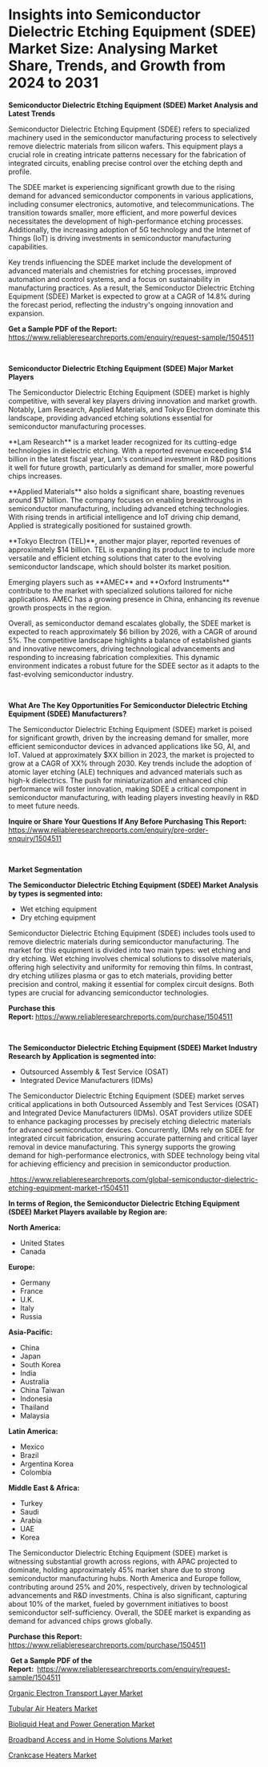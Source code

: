 <p><h1>Insights into Semiconductor Dielectric Etching Equipment (SDEE) Market Size: Analysing Market Share, Trends, and Growth from 2024 to 2031</h1></p><p><strong>Semiconductor Dielectric Etching Equipment (SDEE) Market Analysis and Latest Trends</strong></p>
<p><p>Semiconductor Dielectric Etching Equipment (SDEE) refers to specialized machinery used in the semiconductor manufacturing process to selectively remove dielectric materials from silicon wafers. This equipment plays a crucial role in creating intricate patterns necessary for the fabrication of integrated circuits, enabling precise control over the etching depth and profile. </p><p>The SDEE market is experiencing significant growth due to the rising demand for advanced semiconductor components in various applications, including consumer electronics, automotive, and telecommunications. The transition towards smaller, more efficient, and more powerful devices necessitates the development of high-performance etching processes. Additionally, the increasing adoption of 5G technology and the Internet of Things (IoT) is driving investments in semiconductor manufacturing capabilities.</p><p>Key trends influencing the SDEE market include the development of advanced materials and chemistries for etching processes, improved automation and control systems, and a focus on sustainability in manufacturing practices. As a result, the Semiconductor Dielectric Etching Equipment (SDEE) Market is expected to grow at a CAGR of 14.8% during the forecast period, reflecting the industry's ongoing innovation and expansion.</p></p>
<p><strong>Get a Sample PDF of the Report:&nbsp;</strong> <a href="https://www.reliableresearchreports.com/enquiry/request-sample/1504511?utm_campaign=1333&utm_medium=2&utm_source=Github&utm_content=ia&utm_term=03102024&utm_id=semiconductor-dielectric-etching-equipment-sdee">https://www.reliableresearchreports.com/enquiry/request-sample/1504511</a></p>
<p>&nbsp;</p>
<p><strong>Semiconductor Dielectric Etching Equipment (SDEE) Major Market Players</strong></p>
<p><p>The Semiconductor Dielectric Etching Equipment (SDEE) market is highly competitive, with several key players driving innovation and market growth. Notably, Lam Research, Applied Materials, and Tokyo Electron dominate this landscape, providing advanced etching solutions essential for semiconductor manufacturing processes.</p><p>**Lam Research** is a market leader recognized for its cutting-edge technologies in dielectric etching. With a reported revenue exceeding $14 billion in the latest fiscal year, Lam's continued investment in R&D positions it well for future growth, particularly as demand for smaller, more powerful chips increases.</p><p>**Applied Materials** also holds a significant share, boasting revenues around $17 billion. The company focuses on enabling breakthroughs in semiconductor manufacturing, including advanced etching technologies. With rising trends in artificial intelligence and IoT driving chip demand, Applied is strategically positioned for sustained growth.</p><p>**Tokyo Electron (TEL)**, another major player, reported revenues of approximately $14 billion. TEL is expanding its product line to include more versatile and efficient etching solutions that cater to the evolving semiconductor landscape, which should bolster its market position.</p><p>Emerging players such as **AMEC** and **Oxford Instruments** contribute to the market with specialized solutions tailored for niche applications. AMEC has a growing presence in China, enhancing its revenue growth prospects in the region.</p><p>Overall, as semiconductor demand escalates globally, the SDEE market is expected to reach approximately $6 billion by 2026, with a CAGR of around 5%. The competitive landscape highlights a balance of established giants and innovative newcomers, driving technological advancements and responding to increasing fabrication complexities. This dynamic environment indicates a robust future for the SDEE sector as it adapts to the fast-evolving semiconductor industry.</p></p>
<p>&nbsp;</p>
<p><strong>What Are The Key Opportunities For Semiconductor Dielectric Etching Equipment (SDEE) Manufacturers?</strong></p>
<p><p>The Semiconductor Dielectric Etching Equipment (SDEE) market is poised for significant growth, driven by the increasing demand for smaller, more efficient semiconductor devices in advanced applications like 5G, AI, and IoT. Valued at approximately $XX billion in 2023, the market is projected to grow at a CAGR of XX% through 2030. Key trends include the adoption of atomic layer etching (ALE) techniques and advanced materials such as high-k dielectrics. The push for miniaturization and enhanced chip performance will foster innovation, making SDEE a critical component in semiconductor manufacturing, with leading players investing heavily in R&D to meet future needs.</p></p>
<p><strong>Inquire or Share Your Questions If Any Before Purchasing This Report:</strong> <a href="https://www.reliableresearchreports.com/enquiry/pre-order-enquiry/1504511?utm_campaign=1333&utm_medium=2&utm_source=Github&utm_content=ia&utm_term=03102024&utm_id=semiconductor-dielectric-etching-equipment-sdee">https://www.reliableresearchreports.com/enquiry/pre-order-enquiry/1504511</a></p>
<p>&nbsp;</p>
<p><strong>Market Segmentation</strong></p>
<p><strong>The Semiconductor Dielectric Etching Equipment (SDEE) Market Analysis by types is segmented into:</strong></p>
<p><ul><li>Wet etching equipment</li><li>Dry etching equipment</li></ul></p>
<p><p>Semiconductor Dielectric Etching Equipment (SDEE) includes tools used to remove dielectric materials during semiconductor manufacturing. The market for this equipment is divided into two main types: wet etching and dry etching. Wet etching involves chemical solutions to dissolve materials, offering high selectivity and uniformity for removing thin films. In contrast, dry etching utilizes plasma or gas to etch materials, providing better precision and control, making it essential for complex circuit designs. Both types are crucial for advancing semiconductor technologies.</p></p>
<p><strong>Purchase this Report:&nbsp;</strong><a href="https://www.reliableresearchreports.com/purchase/1504511?utm_campaign=1333&utm_medium=2&utm_source=Github&utm_content=ia&utm_term=03102024&utm_id=semiconductor-dielectric-etching-equipment-sdee">https://www.reliableresearchreports.com/purchase/1504511</a></p>
<p>&nbsp;</p>
<p><strong>The Semiconductor Dielectric Etching Equipment (SDEE) Market Industry Research by Application is segmented into:</strong></p>
<p><ul><li>Outsourced Assembly & Test Service (OSAT)</li><li>Integrated Device Manufacturers (IDMs)</li></ul></p>
<p><p>The Semiconductor Dielectric Etching Equipment (SDEE) market serves critical applications in both Outsourced Assembly and Test Services (OSAT) and Integrated Device Manufacturers (IDMs). OSAT providers utilize SDEE to enhance packaging processes by precisely etching dielectric materials for advanced semiconductor devices. Concurrently, IDMs rely on SDEE for integrated circuit fabrication, ensuring accurate patterning and critical layer removal in device manufacturing. This synergy supports the growing demand for high-performance electronics, with SDEE technology being vital for achieving efficiency and precision in semiconductor production.</p></p>
<p><a href="https://www.reliableresearchreports.com/global-semiconductor-dielectric-etching-equipment-market-r1504511?utm_campaign=1333&utm_medium=2&utm_source=Github&utm_content=ia&utm_term=03102024&utm_id=semiconductor-dielectric-etching-equipment-sdee">&nbsp;https://www.reliableresearchreports.com/global-semiconductor-dielectric-etching-equipment-market-r1504511</a></p>
<p><strong>In terms of Region, the Semiconductor Dielectric Etching Equipment (SDEE) Market Players available by Region are:</strong></p>
<p>
    <p> <strong> North America: </strong>
        <ul>
            <li>United States</li>
            <li>Canada</li>
        </ul>
        </p> 
    <p> <strong> Europe: </strong>
        <ul>
            <li>Germany</li>
            <li>France</li>
            <li>U.K.</li>
            <li>Italy</li>
            <li>Russia</li>
        </ul>
        </p> 
    <p> <strong> Asia-Pacific: </strong>
        <ul>
            <li>China</li>
            <li>Japan</li>
            <li>South Korea</li>
            <li>India</li>
            <li>Australia</li>
            <li>China Taiwan</li>
            <li>Indonesia</li>
            <li>Thailand</li>
            <li>Malaysia</li>
        </ul>
        </p> 
    <p> <strong> Latin America: </strong>
        <ul>
            <li>Mexico</li>
            <li>Brazil</li>
            <li>Argentina Korea</li>
            <li>Colombia</li>
        </ul>
        </p> 
    <p> <strong> Middle East & Africa: </strong>
        <ul>
            <li>Turkey</li>
            <li>Saudi</li>
            <li>Arabia</li>
            <li>UAE</li>
            <li>Korea</li>
        </ul>
    </p>
    </p>
<p><p>The Semiconductor Dielectric Etching Equipment (SDEE) market is witnessing substantial growth across regions, with APAC projected to dominate, holding approximately 45% market share due to strong semiconductor manufacturing hubs. North America and Europe follow, contributing around 25% and 20%, respectively, driven by technological advancements and R&D investments. China is also significant, capturing about 10% of the market, fueled by government initiatives to boost semiconductor self-sufficiency. Overall, the SDEE market is expanding as demand for advanced chips grows globally.</p></p>
<p><strong>Purchase this Report: </strong><a href="https://www.reliableresearchreports.com/purchase/1504511?utm_campaign=1333&utm_medium=2&utm_source=Github&utm_content=ia&utm_term=03102024&utm_id=semiconductor-dielectric-etching-equipment-sdee">https://www.reliableresearchreports.com/purchase/1504511</a></p>
<p>&nbsp;<strong>Get a Sample PDF of the Report:&nbsp;&nbsp;</strong><a href="https://www.reliableresearchreports.com/enquiry/request-sample/1504511?utm_campaign=1333&utm_medium=2&utm_source=Github&utm_content=ia&utm_term=03102024&utm_id=semiconductor-dielectric-etching-equipment-sdee">https://www.reliableresearchreports.com/enquiry/request-sample/1504511</a></p>
<p><strong></strong></p>
<p><p><a href="https://github.com/julyju69/Market-Research-Report-List-5/blob/main/organic-electron-transport-layer-market.md?utm_campaign=1333&utm_medium=2&utm_source=Github&utm_content=ia&utm_term=03102024&utm_id=semiconductor-dielectric-etching-equipment-sdee">Organic Electron Transport Layer Market</a></p><p><a href="https://www.linkedin.com/pulse/tubular-air-heaters-market-share-size-trends-industry-analysis-zphqc?trackingId=iqcMEr56TheLIqbr6JSdog%3D%3D&utm_campaign=1333&utm_medium=2&utm_source=Github&utm_content=ia&utm_term=03102024&utm_id=semiconductor-dielectric-etching-equipment-sdee">Tubular Air Heaters Market</a></p><p><a href="https://issuu.com/reportprime-2/docs/bioliquid-heat-and-power-generation_ef3ad9020a7577?utm_campaign=1333&utm_medium=2&utm_source=Github&utm_content=ia&utm_term=03102024&utm_id=semiconductor-dielectric-etching-equipment-sdee">Bioliquid Heat and Power Generation Market</a></p><p><a href="https://issuu.com/reportprime-2/docs/broadband-access-and-in-home-soluti_10a045df544528?utm_campaign=1333&utm_medium=2&utm_source=Github&utm_content=ia&utm_term=03102024&utm_id=semiconductor-dielectric-etching-equipment-sdee">Broadband Access and in Home Solutions Market</a></p><p><a href="https://www.linkedin.com/pulse/crankcase-heaters-market-share-new-trends-analysis-its-type-application-d1jlc?trackingId=SrIjyjkHS7eu0%2B%2BYC6a58Q%3D%3D&utm_campaign=1333&utm_medium=2&utm_source=Github&utm_content=ia&utm_term=03102024&utm_id=semiconductor-dielectric-etching-equipment-sdee">Crankcase Heaters Market</a></p></p>